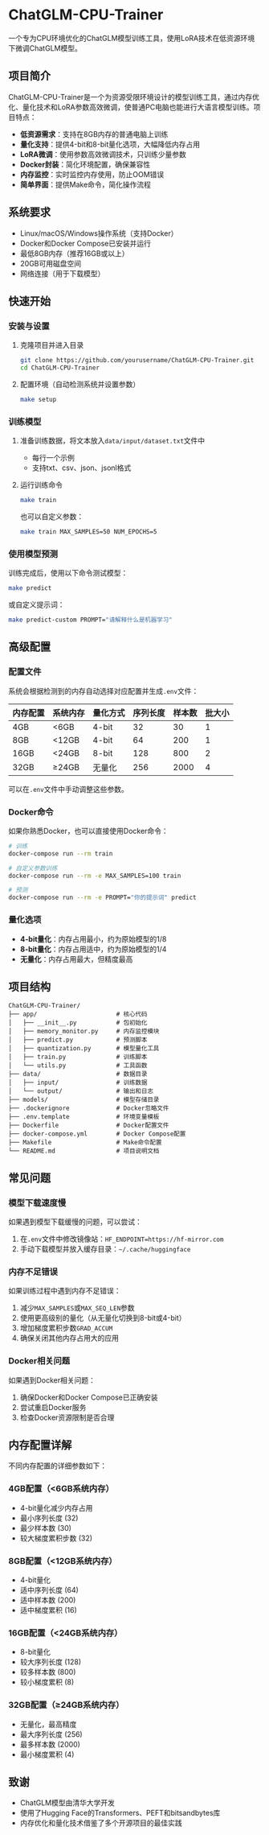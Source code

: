 # ChatGLM-CPU-Trainer

一个专为CPU环境优化的ChatGLM模型训练工具，使用LoRA技术在低资源环境下微调ChatGLM模型。

## 项目简介

ChatGLM-CPU-Trainer是一个为资源受限环境设计的模型训练工具，通过内存优化、量化技术和LoRA参数高效微调，使普通PC电脑也能进行大语言模型训练。项目特点：

- **低资源需求**：支持在8GB内存的普通电脑上训练
- **量化支持**：提供4-bit和8-bit量化选项，大幅降低内存占用
- **LoRA微调**：使用参数高效微调技术，只训练少量参数
- **Docker封装**：简化环境配置，确保兼容性
- **内存监控**：实时监控内存使用，防止OOM错误
- **简单界面**：提供Make命令，简化操作流程

## 系统要求

- Linux/macOS/Windows操作系统（支持Docker）
- Docker和Docker Compose已安装并运行
- 最低8GB内存（推荐16GB或以上）
- 20GB可用磁盘空间
- 网络连接（用于下载模型）

## 快速开始

### 安装与设置

1. 克隆项目并进入目录
   ```bash
   git clone https://github.com/yourusername/ChatGLM-CPU-Trainer.git
   cd ChatGLM-CPU-Trainer
   ```

2. 配置环境（自动检测系统并设置参数）
   ```bash
   make setup
   ```

### 训练模型

1. 准备训练数据，将文本放入`data/input/dataset.txt`文件中
   - 每行一个示例
   - 支持txt、csv、json、jsonl格式

2. 运行训练命令
   ```bash
   make train
   ```

   也可以自定义参数：
   ```bash
   make train MAX_SAMPLES=50 NUM_EPOCHS=5
   ```

### 使用模型预测

训练完成后，使用以下命令测试模型：

```bash
make predict
```

或自定义提示词：

```bash
make predict-custom PROMPT="请解释什么是机器学习"
```

## 高级配置

### 配置文件

系统会根据检测到的内存自动选择对应配置并生成`.env`文件：

| 内存配置 | 系统内存 | 量化方式 | 序列长度 | 样本数 | 批大小 |
|----------|---------|---------|---------|--------|--------|
| 4GB      | <6GB    | 4-bit   | 32      | 30     | 1      |
| 8GB      | <12GB   | 4-bit   | 64      | 200    | 1      |
| 16GB     | <24GB   | 8-bit   | 128     | 800    | 2      |
| 32GB     | ≥24GB   | 无量化   | 256     | 2000   | 4      |

可以在`.env`文件中手动调整这些参数。

### Docker命令

如果你熟悉Docker，也可以直接使用Docker命令：

```bash
# 训练
docker-compose run --rm train

# 自定义参数训练
docker-compose run --rm -e MAX_SAMPLES=100 train

# 预测
docker-compose run --rm -e PROMPT="你的提示词" predict
```

### 量化选项

- **4-bit量化**：内存占用最小，约为原始模型的1/8
- **8-bit量化**：内存占用适中，约为原始模型的1/4
- **无量化**：内存占用最大，但精度最高

## 项目结构

```
ChatGLM-CPU-Trainer/
├── app/                      # 核心代码
│   ├── __init__.py           # 包初始化
│   ├── memory_monitor.py     # 内存监控模块
│   ├── predict.py            # 预测脚本
│   ├── quantization.py       # 模型量化工具
│   ├── train.py              # 训练脚本
│   └── utils.py              # 工具函数
├── data/                     # 数据目录
│   ├── input/                # 训练数据
│   └── output/               # 输出和日志
├── models/                   # 模型存储目录
├── .dockerignore             # Docker忽略文件
├── .env.template             # 环境变量模板
├── Dockerfile                # Docker配置文件
├── docker-compose.yml        # Docker Compose配置
├── Makefile                  # Make命令配置
└── README.md                 # 项目说明文档
```

## 常见问题

### 模型下载速度慢

如果遇到模型下载缓慢的问题，可以尝试：
1. 在`.env`文件中修改镜像站：`HF_ENDPOINT=https://hf-mirror.com`
2. 手动下载模型并放入缓存目录：`~/.cache/huggingface`

### 内存不足错误

如果训练过程中遇到内存不足错误：
1. 减少`MAX_SAMPLES`或`MAX_SEQ_LEN`参数
2. 使用更高级别的量化（从无量化切换到8-bit或4-bit）
3. 增加梯度累积步数`GRAD_ACCUM`
4. 确保关闭其他内存占用大的应用

### Docker相关问题

如果遇到Docker相关问题：
1. 确保Docker和Docker Compose已正确安装
2. 尝试重启Docker服务
3. 检查Docker资源限制是否合理

## 内存配置详解

不同内存配置的详细参数如下：

### 4GB配置（<6GB系统内存）

- 4-bit量化减少内存占用
- 最小序列长度 (32)
- 最少样本数 (30)
- 较大梯度累积步数 (32)

### 8GB配置（<12GB系统内存）

- 4-bit量化
- 适中序列长度 (64)
- 适中样本数 (200)
- 适中梯度累积 (16)

### 16GB配置（<24GB系统内存）

- 8-bit量化
- 较大序列长度 (128)
- 较多样本数 (800)
- 较小梯度累积 (8)

### 32GB配置（≥24GB系统内存）

- 无量化，最高精度
- 最大序列长度 (256)
- 最多样本数 (2000)
- 最小梯度累积 (4)

## 致谢

- ChatGLM模型由清华大学开发
- 使用了Hugging Face的Transformers、PEFT和bitsandbytes库
- 内存优化和量化技术借鉴了多个开源项目的最佳实践